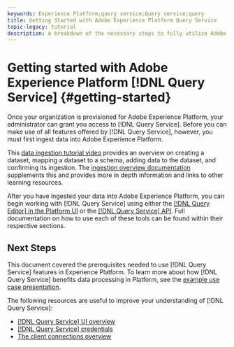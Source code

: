 ```yaml
---
keywords: Experience Platform;query service;Query service;query
title: Getting Started with Adobe Experience Platform Query Service
topic-legacy: tutorial
description: A breakdown of the necessary steps to fully utilize Adobe Experience Platform Query Service
---
```

# Getting started with Adobe Experience Platform [!DNL Query Service] {#getting-started}

Once your organization is provisioned for Adobe Experience Platform, your administrator can grant you access to [!DNL Query Service]. Before you can make use of all features offered by [!DNL Query Service], however, you must first ingest data into Adobe Experience Platform. 

This [data ingestion tutorial video](https://experienceleague.adobe.com/docs/platform-learn/tutorials/data-ingestion/create-datasets-and-ingest-data.html) provides an overview on creating a dataset, mapping a dataset to a schema, adding data to the dataset, and confirming its ingestion. The [ingestion overview documentation](../../ingestion/home.md) supplements this and provides more in depth information and links to other learning resources.

After you have ingested your data into Adobe Experience Platform, you can begin working with [!DNL Query Service] using either the [[!DNL Query Editor] in the Platform UI](../ui/user-guide.md) or the [[!DNL Query Service] API](../api/getting-started.md). Full documentation on how to use each of these tools can be found within their respective sections. 

## Next Steps

This document covered the prerequisites needed to use [!DNL Query Service] features in Experience Platform. To learn more about how [!DNL Query Service] benefits data processing in Platform, see the [example use case presentation](../use-cases/abandoned-cart.md).

The following resources are useful to improve your understanding of [!DNL Query Service]:

- [[!DNL Query Service] UI overview](../ui/overview.md)
- [[!DNL Query Service] credentials](../ui/credentials.md)
- [The client connections overview](../clients/overview.md)
